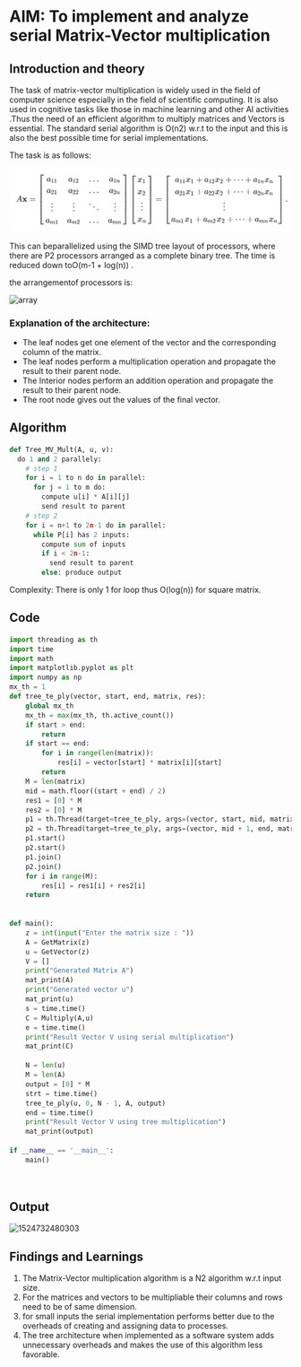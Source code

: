 # AIM: To implement and analyze serial Matrix-Vector multiplication 

## Introduction and theory

The task of matrix-vector multiplication is widely used in the field of computer science especially in the field of scientific computing. It is also used in cognitive tasks like those in machine learning and other AI activities .Thus the need of an efficient algorithm to multiply matrices and Vectors is essential. The standard serial algorithm is O(n2) w.r.t to the input and this is also the best possible time for serial implementations.

The task is as follows:

![task](../OutPuts/mtvc.PNG)

This can beparallelized using the SIMD tree layout of processors, where there are P2 processors arranged as a complete binary tree. The time is reduced down toO(m-1 + log(n)) .

the arrangementof processors is:

![array](C:\Users\Anurag\AppData\Local\Temp\1524732293776.png)

### Explanation of the architecture:

- The leaf nodes get one element of the vector and the corresponding column of the matrix.
- The leaf nodes perform a multiplication operation and propagate the result to their parent node.
- The Interior nodes perform an addition operation and propagate the result to their parent node.
- The root node gives out the values of the final vector.

## Algorithm

```python
def Tree_MV_Mult(A, u, v):
  do 1 and 2 parallely:
    # step 1
    for i = 1 to n do in parallel:
      for j = 1 to m do:
        compute u[i] * A[i][j]
        send result to parent
    # step 2
    for i = n+1 to 2n-1 do in parallel:
      while P[i] has 2 inputs:
        compute sum of inputs
        if i < 2n-1:
          send result to parent
        else: produce output
```

Complexity: There is only 1 for loop thus O(log(n)) for square matrix.

## Code

```python
import threading as th
import time
import math
import matplotlib.pyplot as plt
import numpy as np
mx_th = 1
def tree_te_ply(vector, start, end, matrix, res):
    global mx_th
    mx_th = max(mx_th, th.active_count())
    if start > end:
        return
    if start == end:
        for i in range(len(matrix)):
            res[i] = vector[start] * matrix[i][start]
        return
    M = len(matrix)
    mid = math.floor((start + end) / 2)
    res1 = [0] * M
    res2 = [0] * M
    p1 = th.Thread(target=tree_te_ply, args=(vector, start, mid, matrix, res1))
    p2 = th.Thread(target=tree_te_ply, args=(vector, mid + 1, end, matrix, res2))
    p1.start()
    p2.start()
    p1.join()
    p2.join()    
    for i in range(M):
        res[i] = res1[i] + res2[i]
    return


def main():
    z = int(input("Enter the matrix size : "))
    A = GetMatrix(z)
    u = GetVector(z)
    V = []
    print("Generated Matrix A")
    mat_print(A)
    print("Generated vector u")
    mat_print(u)
    s = time.time()
    C = Multiply(A,u)
    e = time.time()
    print("Result Vector V using serial multiplication")
    mat_print(C)

    N = len(u)
    M = len(A)
    output = [0] * M
    strt = time.time()
    tree_te_ply(u, 0, N - 1, A, output)
    end = time.time()
    print("Result Vector V using tree multiplication")
    mat_print(output)    
    
if __name__ == '__main__':
    main()

            
```



## Output

![1524732480303](C:\Users\Anurag\AppData\Local\Temp\1524732480303.png)

## Findings and Learnings

1. The Matrix-Vector multiplication algorithm is a N2 algorithm w.r.t input size.
2. For the matrices and vectors to be multipliable their columns and rows need to be of same dimension.
3. for small inputs the serial implementation performs better due to the overheads of   creating and assigning data to processes.
4. The tree architecture when implemented as a software system adds unnecessary overheads and makes the use of this algorithm less favorable.
